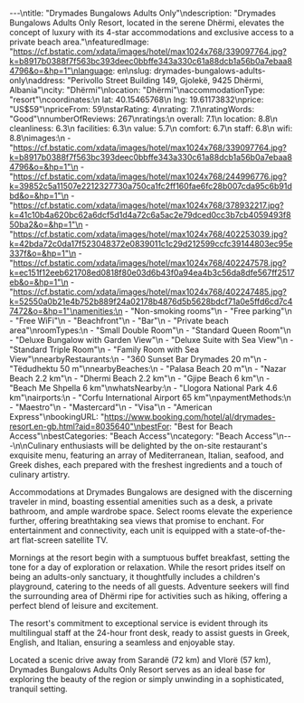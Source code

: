 ---\ntitle: "Drymades Bungalows Adults Only"\ndescription: "Drymades Bungalows Adults Only Resort, located in the serene Dhërmi, elevates the concept of luxury with its 4-star accommodations and exclusive access to a private beach area."\nfeaturedImage: "https://cf.bstatic.com/xdata/images/hotel/max1024x768/339097764.jpg?k=b8917b0388f7f563bc393deec0bbffe343a330c61a88dcb1a56b0a7ebaa84796&o=&hp=1"\nlanguage: en\nslug: drymades-bungalows-adults-only\naddress: "Perivollo Street Building 149, Gjolekë, 9425 Dhërmi, Albania"\ncity: "Dhërmi"\nlocation: "Dhërmi"\naccommodationType: "resort"\ncoordinates:\n  lat: 40.15465768\n  lng: 19.61173832\nprice: "US$59"\npriceFrom: 59\nstarRating: 4\nrating: 7.1\nratingWords: "Good"\nnumberOfReviews: 267\nratings:\n  overall: 7.1\n  location: 8.8\n  cleanliness: 6.3\n  facilities: 6.3\n  value: 5.7\n  comfort: 6.7\n  staff: 6.8\n  wifi: 8.8\nimages:\n  - "https://cf.bstatic.com/xdata/images/hotel/max1024x768/339097764.jpg?k=b8917b0388f7f563bc393deec0bbffe343a330c61a88dcb1a56b0a7ebaa84796&o=&hp=1"\n  - "https://cf.bstatic.com/xdata/images/hotel/max1024x768/244996776.jpg?k=39852c5a11507e2212327730a750ca1fc2ff160fae6fc28b007cda95c6b91dbd&o=&hp=1"\n  - "https://cf.bstatic.com/xdata/images/hotel/max1024x768/378932217.jpg?k=41c10b4a620bc62a6dcf5d1d4a72c6a5ac2e79dced0cc3b7cb4059493f850ba2&o=&hp=1"\n  - "https://cf.bstatic.com/xdata/images/hotel/max1024x768/402253039.jpg?k=42bda72c0da17f523048372e0839011c1c29d212599ccfc39144803ec95e337f&o=&hp=1"\n  - "https://cf.bstatic.com/xdata/images/hotel/max1024x768/402247578.jpg?k=ec151f12eeb621708ed0818f80e03d6b43f0a94ea4b3c56da8dfe567ff2517eb&o=&hp=1"\n  - "https://cf.bstatic.com/xdata/images/hotel/max1024x768/402247485.jpg?k=52550a0b21e4b752b889f24a02178b4876d5b5628bdcf71a0e5ffd6cd7c47472&o=&hp=1"\namenities:\n  - "Non-smoking rooms"\n  - "Free parking"\n  - "Free WiFi"\n  - "Beachfront"\n  - "Bar"\n  - "Private beach area"\nroomTypes:\n  - "Small Double Room"\n  - "Standard Queen Room"\n  - "Deluxe Bungalow with Garden View"\n  - "Deluxe Suite with Sea View"\n  - "Standard Triple Room"\n  - "Family Room with Sea View"\nnearbyRestaurants:\n  - "360 Sunset Bar Drymades 20 m"\n  - "Tëdudhektu 50 m"\nnearbyBeaches:\n  - "Palasa Beach 20 m"\n  - "Nazar Beach 2.2 km"\n  - "Dhermi Beach 2.2 km"\n  - "Gjipe Beach 6 km"\n  - "Beach Me Shpella 6 km"\nwhatsNearby:\n  - "Llogora National Park 4.6 km"\nairports:\n  - "Corfu International Airport 65 km"\npaymentMethods:\n  - "Maestro"\n  - "Mastercard"\n  - "Visa"\n  - "American Express"\nbookingURL: "https://www.booking.com/hotel/al/drymades-resort.en-gb.html?aid=8035640"\nbestFor: "Best for Beach Access"\nbestCategories: "Beach Access"\ncategory: "Beach Access"\n---\n\nCulinary enthusiasts will be delighted by the on-site restaurant's exquisite menu, featuring an array of Mediterranean, Italian, seafood, and Greek dishes, each prepared with the freshest ingredients and a touch of culinary artistry.

Accommodations at Drymades Bungalows are designed with the discerning traveler in mind, boasting essential amenities such as a desk, a private bathroom, and ample wardrobe space. Select rooms elevate the experience further, offering breathtaking sea views that promise to enchant. For entertainment and connectivity, each unit is equipped with a state-of-the-art flat-screen satellite TV.

Mornings at the resort begin with a sumptuous buffet breakfast, setting the tone for a day of exploration or relaxation. While the resort prides itself on being an adults-only sanctuary, it thoughtfully includes a children's playground, catering to the needs of all guests. Adventure seekers will find the surrounding area of Dhërmi ripe for activities such as hiking, offering a perfect blend of leisure and excitement.

The resort's commitment to exceptional service is evident through its multilingual staff at the 24-hour front desk, ready to assist guests in Greek, English, and Italian, ensuring a seamless and enjoyable stay.

Located a scenic drive away from Sarandë (72 km) and Vlorë (57 km), Drymades Bungalows Adults Only Resort serves as an ideal base for exploring the beauty of the region or simply unwinding in a sophisticated, tranquil setting.
